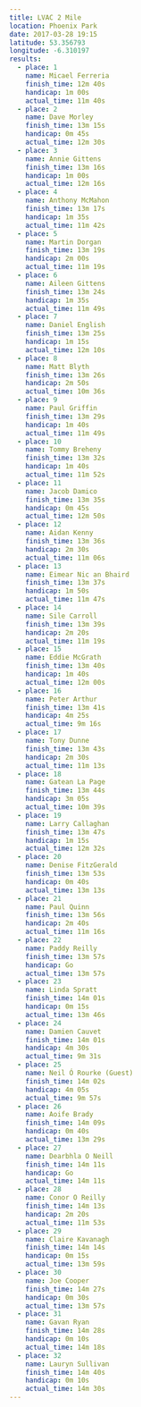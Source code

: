 ```yaml
---
title: LVAC 2 Mile
location: Phoenix Park
date: 2017-03-28 19:15
latitude: 53.356793
longitude: -6.310197
results:
  - place: 1
    name: Micael Ferreria
    finish_time: 12m 40s
    handicap: 1m 00s
    actual_time: 11m 40s
  - place: 2
    name: Dave Morley
    finish_time: 13m 15s
    handicap: 0m 45s
    actual_time: 12m 30s
  - place: 3
    name: Annie Gittens
    finish_time: 13m 16s
    handicap: 1m 00s
    actual_time: 12m 16s
  - place: 4
    name: Anthony McMahon
    finish_time: 13m 17s
    handicap: 1m 35s
    actual_time: 11m 42s
  - place: 5
    name: Martin Dorgan
    finish_time: 13m 19s
    handicap: 2m 00s
    actual_time: 11m 19s
  - place: 6
    name: Aileen Gittens
    finish_time: 13m 24s
    handicap: 1m 35s
    actual_time: 11m 49s
  - place: 7
    name: Daniel English
    finish_time: 13m 25s
    handicap: 1m 15s
    actual_time: 12m 10s
  - place: 8
    name: Matt Blyth
    finish_time: 13m 26s
    handicap: 2m 50s
    actual_time: 10m 36s
  - place: 9
    name: Paul Griffin
    finish_time: 13m 29s
    handicap: 1m 40s
    actual_time: 11m 49s
  - place: 10
    name: Tommy Breheny
    finish_time: 13m 32s
    handicap: 1m 40s
    actual_time: 11m 52s
  - place: 11
    name: Jacob Damico
    finish_time: 13m 35s
    handicap: 0m 45s
    actual_time: 12m 50s
  - place: 12
    name: Aidan Kenny
    finish_time: 13m 36s
    handicap: 2m 30s
    actual_time: 11m 06s
  - place: 13
    name: Eimear Nic an Bhaird
    finish_time: 13m 37s
    handicap: 1m 50s
    actual_time: 11m 47s
  - place: 14
    name: Sile Carroll
    finish_time: 13m 39s
    handicap: 2m 20s
    actual_time: 11m 19s
  - place: 15
    name: Eddie McGrath
    finish_time: 13m 40s
    handicap: 1m 40s
    actual_time: 12m 00s
  - place: 16
    name: Peter Arthur
    finish_time: 13m 41s
    handicap: 4m 25s
    actual_time: 9m 16s
  - place: 17
    name: Tony Dunne
    finish_time: 13m 43s
    handicap: 2m 30s
    actual_time: 11m 13s
  - place: 18
    name: Gatean La Page
    finish_time: 13m 44s
    handicap: 3m 05s
    actual_time: 10m 39s
  - place: 19
    name: Larry Callaghan
    finish_time: 13m 47s
    handicap: 1m 15s
    actual_time: 12m 32s
  - place: 20
    name: Denise FitzGerald
    finish_time: 13m 53s
    handicap: 0m 40s
    actual_time: 13m 13s
  - place: 21
    name: Paul Quinn
    finish_time: 13m 56s
    handicap: 2m 40s
    actual_time: 11m 16s
  - place: 22
    name: Paddy Reilly
    finish_time: 13m 57s
    handicap: Go
    actual_time: 13m 57s
  - place: 23
    name: Linda Spratt
    finish_time: 14m 01s
    handicap: 0m 15s
    actual_time: 13m 46s
  - place: 24
    name: Damien Cauvet
    finish_time: 14m 01s
    handicap: 4m 30s
    actual_time: 9m 31s
  - place: 25
    name: Neil Ó Rourke (Guest)
    finish_time: 14m 02s
    handicap: 4m 05s
    actual_time: 9m 57s
  - place: 26
    name: Aoife Brady
    finish_time: 14m 09s
    handicap: 0m 40s
    actual_time: 13m 29s
  - place: 27
    name: Dearbhla O Neill
    finish_time: 14m 11s
    handicap: Go
    actual_time: 14m 11s
  - place: 28
    name: Conor O Reilly
    finish_time: 14m 13s
    handicap: 2m 20s
    actual_time: 11m 53s
  - place: 29
    name: Claire Kavanagh
    finish_time: 14m 14s
    handicap: 0m 15s
    actual_time: 13m 59s
  - place: 30
    name: Joe Cooper
    finish_time: 14m 27s
    handicap: 0m 30s
    actual_time: 13m 57s
  - place: 31
    name: Gavan Ryan
    finish_time: 14m 28s
    handicap: 0m 10s
    actual_time: 14m 18s
  - place: 32
    name: Lauryn Sullivan
    finish_time: 14m 40s
    handicap: 0m 10s
    actual_time: 14m 30s
---
```

